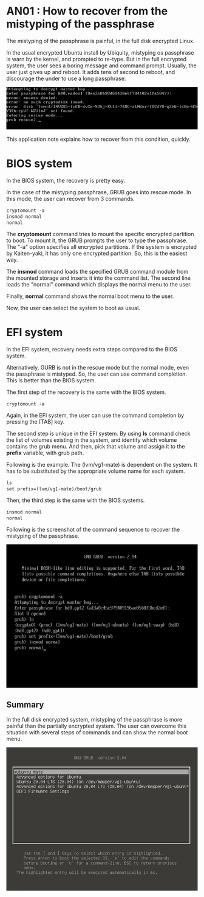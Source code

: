 # AN01 : How to recover from the mistyping of the passphrase
The mistyping of the passphrase is painful, in the full disk encrypted Linux. 

In the usual encrypted Ubuntu install by Ubiquity, mistyping os passphrase is warn by the kernel, and prompted to re-type. But in the full encrypted system, the user sees a boring message and command prompt. Usually, the user just gives up and reboot. It adds tens of second to reboot, and discourage the under to use a long passphrase. 

![bios](../image/an01_bios.png)

This application note explains how to recover from this condition, quickly.  

# BIOS system
In the BIOS system, the recovery is pretty easy. 

In the case of the mistyping passphrase, GRUB goes into rescue mode. In this mode, the user can recover from 3 commands. 

```
cryptomount -a
insmod normal
normal
```

The **cryptomount** command tries to mount the specific encrypted partition to boot. To mount it, the GRUB prompts the user to type the passphrase. The "-a" option specifies all encrypted partitions. If the system is encrypted by Kaiten-yaki, it has only one encrypted partition. So, this is the easiest way. 

The **insmod** command loads the specified GRUB command module from the mounted storage and inserts it into the command list. The second line loads the "normal" command which displays the normal menu to the user. 

Finally, **normal** command shows the normal boot menu to the user. 

Now, the user can select the system to boot as usual.

# EFI system
In the EFI system, recovery needs extra steps compared to the BIOS system. 

Alternatively, GURB is not in the rescue mode but the normal mode, even the passphrase is mistyped. So, the user can use command completion. This is better than the BIOS system. 

The first step of the recovery is the same with the BIOS system. 
```
cryptomount -a
```
Again, in the EFI system, the user can use the command completion by pressing the [TAB] key. 

The second step is unique in the EFI system. By using **ls** command check the list of volumes existing in the system, and identify which volume contains the grub menu. And then, pick that volume and assign it to the **prefix** variable, with grub path. 

Following is the example. The (lvm/vg1-mate) is dependent on the system. It has to be substituted by the appropriate volume name for each system. 

```
ls
set prefix=(lvm/vg1-mate)/boot/grub
```

Then, the third step is the same with the BIOS systems. 

```
insmod normal
normal
```
Following is the screenshot of the command sequence to recover the mistyping of the passphrase. 

![bios](../image/an01_efi.png)

## Summary 
In the full disk encrypted system, mistyping of the passphrase is more painful than the partially encrypted system. The user can overcome this situation with several steps of commands and can show the normal boot menu. 

![bios](../image/an01_normal.png)
